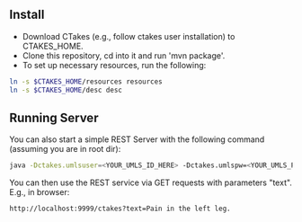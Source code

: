 Install
-------

* Download CTakes (e.g., follow ctakes user installation) to CTAKES_HOME.
* Clone this repository, cd into it and run 'mvn package'.
* To set up necessary resources, run the following:

```bash
ln -s $CTAKES_HOME/resources resources 
ln -s $CTAKES_HOME/desc desc 
```


Running Server
--------------

You can also start a simple REST Server with the following command (assuming you are in root dir):
```bash
java -Dctakes.umlsuser=<YOUR_UMLS_ID_HERE> -Dctakes.umlspw=<YOUR_UMLS_PASSSWORD_HERE> -Xmx5g -cp target/ctakes-server-0.1.jar:resources/ de.dfki.lt.ctakes.Server host(e.g. localhost) port(e.g. 9999) desc/path/to/desc.xml
```
You can then use the REST service via GET requests with parameters "text". E.g., in browser:
```bash
http://localhost:9999/ctakes?text=Pain in the left leg.
```